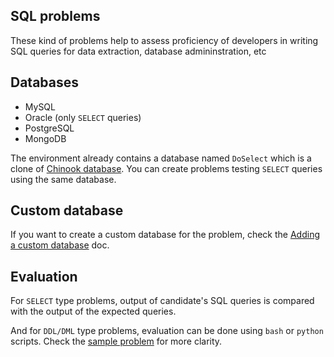 ## SQL problems
These kind of problems help to assess proficiency of developers in writing SQL queries for data extraction, database admininstration, etc

## Databases
- MySQL
- Oracle (only `SELECT` queries)
- PostgreSQL
- MongoDB

The environment already contains a database named `DoSelect` which is a clone of [Chinook database](https://chinookdatabase.codeplex.com/wikipage?title=Chinook_Schema&referringTitle=Documentation). You can create problems testing `SELECT` queries using the same database.

## Custom database
If you want to create a custom database for the problem, check the [Adding a custom database](custom_db.md) doc.

## Evaluation
For `SELECT` type problems, output of candidate's SQL queries is compared with the output of the expected queries.

And for `DDL/DML` type problems, evaluation can be done using `bash` or `python` scripts. Check the [sample problem](sample.md) for more clarity.
